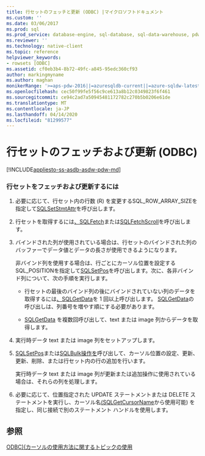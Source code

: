 ```yaml
---
title: 行セットのフェッチと更新 (ODBC) |マイクロソフトドキュメント
ms.custom: ''
ms.date: 03/06/2017
ms.prod: sql
ms.prod_service: database-engine, sql-database, sql-data-warehouse, pdw
ms.reviewer: ''
ms.technology: native-client
ms.topic: reference
helpviewer_keywords:
- rowsets [ODBC]
ms.assetid: cf0eb3b4-8b72-49fc-a845-95edc360cf93
author: markingmyname
ms.author: maghan
monikerRange: '>=aps-pdw-2016||=azuresqldb-current||=azure-sqldw-latest||>=sql-server-2016||=sqlallproducts-allversions||>=sql-server-linux-2017||=azuresqldb-mi-current'
ms.openlocfilehash: cec50f99fe5f56c9ce613a8b12c0349823f6f461
ms.sourcegitcommit: ce94c2ad7a50945481172782c270b5b0206e61de
ms.translationtype: MT
ms.contentlocale: ja-JP
ms.lasthandoff: 04/14/2020
ms.locfileid: "81299577"
---
```

# <a name="fetch-and-update-rowsets-odbc"></a>行セットのフェッチおよび更新 (ODBC)
[!INCLUDE[appliesto-ss-asdb-asdw-pdw-md](../../../includes/appliesto-ss-asdb-asdw-pdw-md.md)]

    
### <a name="to-fetch-and-update-rowsets"></a>行セットをフェッチおよび更新するには  
  
1.  必要に応じて、行セット内の行数 (R) を変更するSQL_ROW_ARRAY_SIZEを指定して[SQLSetStmtAttr](../../../relational-databases/native-client-odbc-api/sqlsetstmtattr.md)を呼び出します。  
  
2.  行セットを取得するには[、SQLFetch](https://go.microsoft.com/fwlink/?LinkId=58401)または[SQLFetchScroll](../../../relational-databases/native-client-odbc-api/sqlfetchscroll.md)を呼び出します。  
  
3.  バインドされた列が使用されている場合は、行セットのバインドされた列のバッファーでデータ値とデータの長さが使用できるようになります。  
  
     非バインド列を使用する場合は、行ごとにカーソル位置を設定するSQL_POSITIONを指定して[SQLSetPos](https://go.microsoft.com/fwlink/?LinkId=58407)を呼び出します。次に、各非バインド列について、次の手順を実行します。  
  
    -   行セットの最後のバインド列の後にバインドされていない列のデータを取得するには[、SQLGetData](../../../relational-databases/native-client-odbc-api/sqlgetdata.md)を 1 回以上呼び出します。 [SQLGetData](../../../relational-databases/native-client-odbc-api/sqlgetdata.md)の呼び出しは、列番号を増やす順にする必要があります。  
  
    -   [SQLGetData](../../../relational-databases/native-client-odbc-api/sqlgetdata.md) を複数回呼び出して、text または image 列からデータを取得します。  
  
4.  実行時データ text または image 列をセットアップします。  
  
5.  [SQLSetPos](https://go.microsoft.com/fwlink/?LinkId=58407)または[SQLBulk操作を](https://go.microsoft.com/fwlink/?LinkId=58398)呼び出して、カーソル位置の設定、更新、更新、削除、または行セット内の行の追加を行います。  
  
     実行時データ text または image 列が更新または追加操作に使用されている場合は、それらの列を処理します。  
  
6.  必要に応じて、位置指定された UPDATE ステートメントまたは DELETE ステートメントを実行し、カーソル名[(SQLGetCursorName](../../../relational-databases/native-client-odbc-api/sqlgetcursorname.md)から使用可能) を指定し、同じ接続で別のステートメント ハンドルを使用します。  
  
## <a name="see-also"></a>参照  
 [ODBC&#41;&#40;カーソルの使用方法に関するトピックの使用](../../../relational-databases/native-client-odbc-how-to/cursors/using-cursors-how-to-topics-odbc.md)  
  
  
